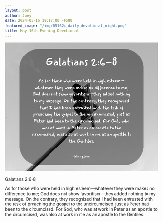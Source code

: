```yaml
---
layout: post
author: Joey
date: 2024-05-16 19:17:00 -0500
featured_image: "/img/051624_daily_devotional_night.png"
title: May 16th Evening Devotional
---
```


[![May 16th 2024 - Morning Devotional](/img/051624_daily_devotional_night.png)](/img/051624_daily_devotional_night.png)


Galatians 2:6-8

As for those who were held in high esteem—whatever they were makes no difference to me; God does not show favoritism—they added nothing to my message. On the contrary, they recognized that I had been entrusted with the task of preaching the gospel to the uncircumcised, just as Peter had been to the circumcised. For God, who was at work in Peter as an apostle to the circumcised, was also at work in me as an apostle to the Gentiles.